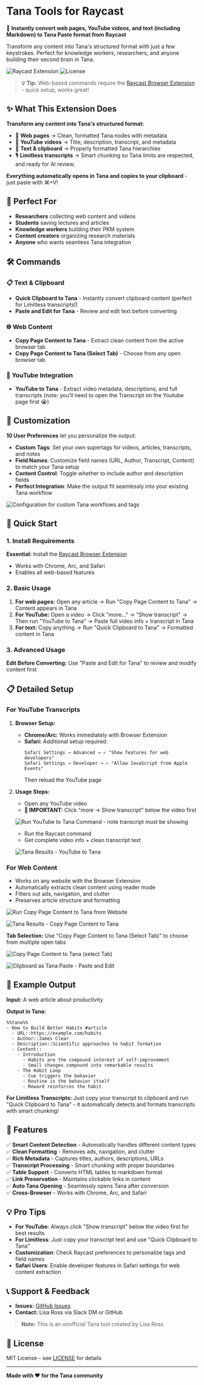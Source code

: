 # Tana Tools for Raycast

🚀 **Instantly convert web pages, YouTube videos, and text (including Markdown) to Tana Paste format from Raycast**

Transform any content into Tana's structured format with just a few keystrokes. Perfect for knowledge workers, researchers, and anyone building their second brain in Tana.

![Raycast Extension](https://img.shields.io/badge/Raycast-Extension-FF6363)
![License](https://img.shields.io/badge/License-MIT-blue)

> **💡 Tip:** Web-based commands require the [Raycast Browser Extension](https://raycast.com/browser-extension) - quick setup, works great!

## ✨ What This Extension Does

**Transform any content into Tana's structured format:**
- 📄 **Web pages** → Clean, formatted Tana nodes with metadata
- 🎥 **YouTube videos** → Title, description, transcript, and metadata
- 📝 **Text & clipboard** → Properly formatted Tana hierarchies
- 🎙️ **Limitless transcripts** → Smart chunking so Tana limits are respected, and ready for AI review.

**Everything automatically opens in Tana and copies to your clipboard** - just paste with ⌘+V!

## 🎯 Perfect For

- **Researchers** collecting web content and videos
- **Students** saving lectures and articles  
- **Knowledge workers** building their PKM system
- **Content creators** organizing research materials
- **Anyone** who wants seamless Tana integration

## 🛠 Commands

### 📋 Text & Clipboard
- **Quick Clipboard to Tana** - Instantly convert clipboard content (perfect for Limitless transcripts!)
- **Paste and Edit for Tana** - Review and edit text before converting

### 🌐 Web Content  
- **Copy Page Content to Tana** - Extract clean content from the active browser tab
- **Copy Page Content to Tana (Select Tab)** - Choose from any open browser tab

### 🎥 YouTube Integration
- **YouTube to Tana** - Extract video metadata, descriptions, and full transcripts (note: you'll need to open the Transcript on the Youtube page first 😭)

## 🎨 Customization

**10 User Preferences** let you personalize the output:
- **Custom Tags**: Set your own supertags for videos, articles, transcripts, and notes
- **Field Names**: Customize field names (URL, Author, Transcript, Content) to match your Tana setup
- **Content Control**: Toggle whether to include author and description fields
- **Perfect Integration**: Make the output fit seamlessly into your existing Tana workflow

![Configuration for custom Tana workflows and tags](metadata/01-Configuration-for-custom-tana-workflows-and-tags.png)

## 🚀 Quick Start

### 1. Install Requirements

**Essential:** Install the [Raycast Browser Extension](https://raycast.com/browser-extension)
- Works with Chrome, Arc, and Safari
- Enables all web-based features

### 2. Basic Usage

1. **For web pages:** Open any article → Run "Copy Page Content to Tana" → Content appears in Tana
2. **For YouTube:** Open a video → Click "more..." → "Show transcript" → Then run "YouTube to Tana" → Paste full video info + transcript in Tana
3. **For text:** Copy anything → Run "Quick Clipboard to Tana" → Formatted content in Tana

### 3. Advanced Usage

**Edit Before Converting:** Use "Paste and Edit for Tana" to review and modify content first

## 📋 Detailed Setup

### For YouTube Transcripts

1. **Browser Setup:**
   - **Chrome/Arc:** Works immediately with Browser Extension
   - **Safari:** Additional setup required:
     ```
     Safari Settings → Advanced → ✓ "Show features for web developers"
     Safari Settings → Developer → ✓ "Allow JavaScript from Apple Events"
     ```
     Then reload the YouTube page

2. **Usage Steps:**
   - Open any YouTube video
   - **🔴 IMPORTANT:** Click "more → Show transcript" below the video first
   
   ![Run YouTube to Tana Command - note transcript must be showing](metadata/02-Run-Youtube-to-Tana-Command---note-transcript-must-be-showing.png)
   
   - Run the Raycast command
   - Get complete video info + clean transcript text
   
   ![Tana Results - YouTube to Tana](metadata/03-Tana-Results----Youtube-to-Tana.png)

### For Web Content

- Works on any website with the Browser Extension
- Automatically extracts clean content using reader mode
- Filters out ads, navigation, and clutter
- Preserves article structure and formatting

![Run Copy Page Content to Tana from Website](metadata/04-Run-Copy-Page-Content-to-Tana-from-Website.png)

![Tana Results - Copy Page Content to Tana](metadata/05-Tana-Results--Copy-Page-Content-to-Tana.png)

**Tab Selection:** Use "Copy Page Content to Tana (Select Tab)" to choose from multiple open tabs

![Copy Page Content to Tana (select Tab)](metadata/06-Copy-Page-Content-to-Tana-(select-Tab).png)

![Clipboard as Tana Paste - Paste and Edit](metadata/07-Clipboard-as-Tana-Paste---Paste-and-Edit.png)

## 📖 Example Output

**Input:** A web article about productivity

**Output in Tana:**
```
%%tana%%
- How to Build Better Habits #article
  - URL::https://example.com/habits
  - Author::James Clear  
  - Description::Scientific approaches to habit formation
  - Content::
    - Introduction
      - Habits are the compound interest of self-improvement
      - Small changes compound into remarkable results
    - The Habit Loop
      - Cue triggers the behavior
      - Routine is the behavior itself
      - Reward reinforces the habit
```

**For Limitless Transcripts:**
Just copy your transcript to clipboard and run "Quick Clipboard to Tana" - it automatically detects and formats transcripts with smart chunking!

## 🎨 Features

✅ **Smart Content Detection** - Automatically handles different content types  
✅ **Clean Formatting** - Removes ads, navigation, and clutter  
✅ **Rich Metadata** - Captures titles, authors, descriptions, URLs  
✅ **Transcript Processing** - Smart chunking with proper boundaries  
✅ **Table Support** - Converts HTML tables to markdown format  
✅ **Link Preservation** - Maintains clickable links in content  
✅ **Auto Tana Opening** - Seamlessly opens Tana after conversion  
✅ **Cross-Browser** - Works with Chrome, Arc, and Safari  

## 💡 Pro Tips

- **For YouTube**: Always click "Show transcript" below the video first for best results
- **For Limitless**: Just copy your transcript text and use "Quick Clipboard to Tana"
- **Customization**: Check Raycast preferences to personalize tags and field names
- **Safari Users**: Enable developer features in Safari settings for web content extraction

## 📞 Support & Feedback

- **Issues:** [GitHub Issues](https://github.com/lisaross/tana-tools-for-raycast/issues)
- **Contact:** Lisa Ross via Slack DM or GitHub

> **Note:** This is an unofficial Tana tool created by Lisa Ross

## 📄 License

MIT License - see [LICENSE](LICENSE) for details

---

**Made with ❤️ for the Tana community**